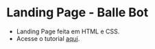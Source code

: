 # Landing Page - Balle Bot

- Landing Page feita em HTML e CSS. <br>
- Acesse o tutorial [aqui](https://www.youtube.com/watch?v=llF6vD-RljE&t=1021s).
